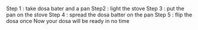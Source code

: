 Step 1 : take dosa bater and a pan 
Step2 : light the stove 
Step 3 : put the pan on the stove 
Step 4 : spread the dosa batter on the pan 
Step 5 : flip the dosa once 
Now your dosa will be ready in no time